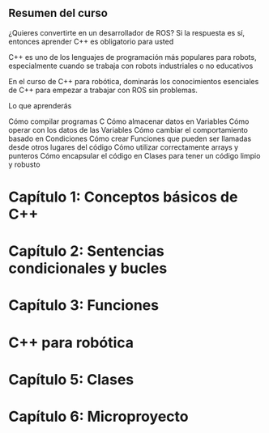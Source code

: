 ## Resumen del curso
¿Quieres convertirte en un desarrollador de ROS? Si la respuesta es sí, entonces aprender C++ es obligatorio para usted

C++ es uno de los lenguajes de programación más populares para robots, especialmente cuando se trabaja con robots industriales o no educativos

En el curso de C++ para robótica, dominarás los conocimientos esenciales de C++ para empezar a trabajar con ROS sin problemas.

Lo que aprenderás

Cómo compilar programas C
Cómo almacenar datos en Variables
Cómo operar con los datos de las Variables
Cómo cambiar el comportamiento basado en Condiciones
Cómo crear Funciones que pueden ser llamadas desde otros lugares del código
Cómo utilizar correctamente arrays y punteros
Cómo encapsular el código en Clases para tener un código limpio y robusto


# Capítulo 1: Conceptos básicos de C++
# Capítulo 2: Sentencias condicionales y bucles
# Capítulo 3: Funciones
# C++ para robótica
# Capítulo 5: Clases
# Capítulo 6: Microproyecto